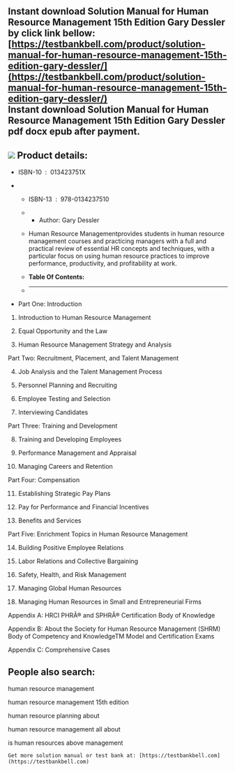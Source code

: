 Instant download **Solution Manual for Human Resource Management 15th Edition Gary Dessler** by click link bellow:  
[https://testbankbell.com/product/solution-manual-for-human-resource-management-15th-edition-gary-dessler/](https://testbankbell.com/product/solution-manual-for-human-resource-management-15th-edition-gary-dessler/)  
**Instant download Solution Manual for Human Resource Management 15th Edition Gary Dessler pdf docx epub after payment.**
-------------------------------------------------------------------------------------------------------------------------


![](https://testbankbell.com/wp-content/uploads/2023/05/Solution-manual-Human-Resource-Management-15E-Dessler.jpg)
**Product details:**
--------------------


* ISBN-10 ‏ : ‎ 013423751X
* * ISBN-13 ‏ : ‎ 978-0134237510
  * * Author: Gary Dessler
   
  * Human Resource Managementprovides students in human resource management courses and practicing managers with a full and practical review of essential HR concepts and techniques, with a particular focus on using human resource practices to improve performance, productivity, and profitability at work.
  * **Table Of Contents:**
  * ----------------------
 
* Part One: Introduction

1. Introduction to Human Resource Management

2. Equal Opportunity and the Law

3. Human Resource Management Strategy and Analysis

Part Two: Recruitment, Placement, and Talent Management


4. Job Analysis and the Talent Management Process

5. Personnel Planning and Recruiting

6. Employee Testing and Selection

7. Interviewing Candidates

Part Three: Training and Development


8. Training and Developing Employees

9. Performance Management and Appraisal

10. Managing Careers and Retention

Part Four: Compensation


11. Establishing Strategic Pay Plans

12. Pay for Performance and Financial Incentives

13. Benefits and Services

Part Five: Enrichment Topics in Human Resource Management


14. Building Positive Employee Relations

15. Labor Relations and Collective Bargaining

16. Safety, Health, and Risk Management

17. Managing Global Human Resources

18. Managing Human Resources in Small and Entrepreneurial Firms

Appendix A: HRCI PHRÂ® and SPHRÂ® Certification Body of Knowledge


Appendix B: About the Society for Human Resource Management (SHRM) Body of Competency and KnowledgeTM Model and Certification Exams


Appendix C: Comprehensive Cases


**People also search:**
-----------------------


human resource management

human resource management 15th edition

human resource planning about

human resource management all about

is human resources above management


    Get more solution manual or test bank at: [https://testbankbell.com](https://testbankbell.com)
